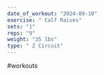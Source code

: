 ```yaml
---
date_of_workout: "2024-09-10"
exercise: " Calf Raises"
sets: "1"
reps: "9"
weight: "35 lbs"
type: " 2 Circuit"
---
```

#workouts